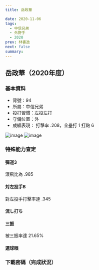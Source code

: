 ```yaml
---
title: 岳政華

date: 2020-11-06
tags:
  - 中信兄弟
  - 外野手
  - 2020
prev: 林書逸
next: false
summary: 
---
```


## 岳政華（2020年度）

### 基本資料

- 背號：94
- 所屬：中信兄弟
- 投打習慣：左投左打
- 守備位置：外
- 成績表現： 打擊率 .208，全壘打 1 打點 6

![image](https://i.imgur.com/HEmTged.jpg)
![image](https://i.imgur.com/mv4kZjb.jpg)

### 特殊能力查定

#### 彈道3

滾飛比為 .985

#### 対左投手B

對左投手打擊率達 .345

#### 流し打ち

#### 三振

被三振率達 21.65%

#### 選球眼

### 下載密碼（完成狀況）
